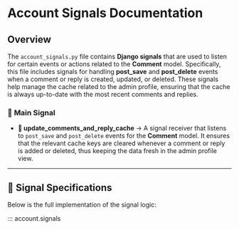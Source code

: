 # Account Signals Documentation

## Overview

The `account_signals.py` file contains **Django signals** that are used to listen for certain events or actions related to the **Comment** model. Specifically, this file includes signals for handling **post_save** and **post_delete** events when a comment or reply is created, updated, or deleted. These signals help manage the cache related to the admin profile, ensuring that the cache is always up-to-date with the most recent comments and replies.

### 📌 **Main Signal**
- **📝 update_comments_and_reply_cache** → A signal receiver that listens to `post_save` and `post_delete` events for the **Comment** model. It ensures that the relevant cache keys are cleared whenever a comment or reply is added or deleted, thus keeping the data fresh in the admin profile view.

---

## 📖 **Signal Specifications**
Below is the full implementation of the signal logic:

::: account.signals
